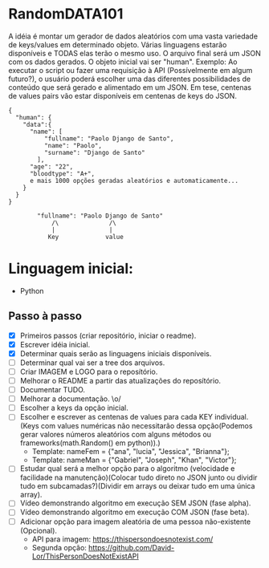 # RandomDATA101
A idéia é montar um gerador de dados aleatórios com uma vasta variedade de keys/values em determinado objeto. Várias linguagens estarão disponíveis e TODAS elas terão o mesmo uso. O arquivo final será um JSON com os dados gerados. O objeto inicial vai ser "human".
Exemplo: Ao executar o script ou fazer uma requisição à API (Possívelmente em algum futuro?), o usuário poderá escolher uma das diferentes possibilidades de conteúdo que será gerado e alimentado em um JSON. Em tese, centenas de values pairs vão estar disponíveis em centenas de keys do JSON.
```
{
  "human": {
    "data":{ 
      "name": [
          "fullname": "Paolo Django de Santo",
          "name": "Paolo",
          "surname": "Django de Santo"
        ],
      "age": "22",
      "bloodtype": "A+",
      e mais 1000 opções geradas aleatórios e automaticamente...
    }
  }
}

        "fullname": "Paolo Django de Santo"
            /\              /\
            |               |
           Key             value

```


# Linguagem inicial:
- Python

## Passo à passo
- [X] Primeiros passos (criar repositório, iniciar o readme).
- [X] Escrever idéia inicial.
- [X] Determinar quais serão as linguagens iniciais disponíveis.
- [ ] Determinar qual vai ser a tree dos arquivos.
- [ ] Criar IMAGEM e LOGO para o reposítório.
- [ ] Melhorar o README a partir das atualizações do reposítório.
- [ ] Documentar TUDO.
- [ ] Melhorar a documentação. \o/
- [ ] Escolher a keys da opção inicial.
- [ ] Escolher e escrever as centenas de values para cada KEY individual. (Keys com values numéricas não necessitarão dessa opção(Podemos gerar valores números aleatórios com alguns métodos ou frameworks(math.Random() em python)).)
    * Template: nameFem = {"ana", "lucia", "Jessica", "Brianna"};
    * Template: nameMan = {"Gabriel", "Joseph", "Khan", "Victor"};
- [ ] Estudar qual será a melhor opção para o algoritmo (velocidade e facilidade na manutenção)(Colocar tudo direto no JSON junto ou dividir tudo em subcamadas?)(Dividir em arrays ou deixar tudo em uma única array).
- [ ] Vídeo demonstrando algoritmo em execução SEM JSON (fase alpha).
- [ ] Vídeo demonstrando algoritmo em execução COM JSON (fase beta).
- [ ] Adicionar opção para imagem aleatória de uma pessoa não-existente (Opcional).
    * API para imagem: https://thispersondoesnotexist.com/
    * Segunda opção: https://github.com/David-Lor/ThisPersonDoesNotExistAPI
